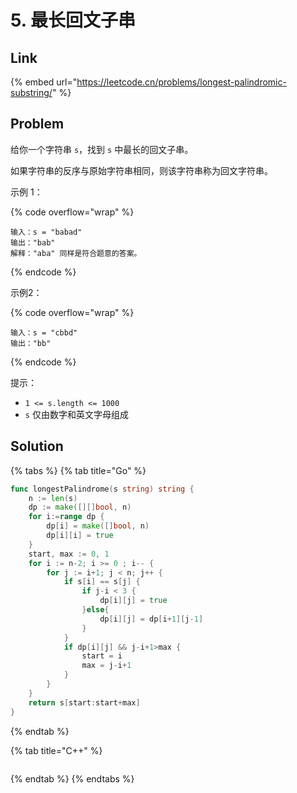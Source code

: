 # 5. 最长回文子串

## Link

{% embed url="https://leetcode.cn/problems/longest-palindromic-substring/" %}

## Problem

给你一个字符串 `s`，找到 `s` 中最长的回文子串。

如果字符串的反序与原始字符串相同，则该字符串称为回文字符串。

示例 1：

{% code overflow="wrap" %}
```
输入：s = "babad"
输出："bab"
解释："aba" 同样是符合题意的答案。
```
{% endcode %}

示例2：

{% code overflow="wrap" %}
```
输入：s = "cbbd"
输出："bb"
```
{% endcode %}

提示：

* `1 <= s.length <= 1000`
* `s` 仅由数字和英文字母组成

## Solution

{% tabs %}
{% tab title="Go" %}
```go
func longestPalindrome(s string) string {
    n := len(s)
    dp := make([][]bool, n)
    for i:=range dp {
        dp[i] = make([]bool, n)
        dp[i][i] = true
    }
    start, max := 0, 1
    for i := n-2; i >= 0 ; i-- {
        for j := i+1; j < n; j++ {
            if s[i] == s[j] {
                if j-i < 3 {
                    dp[i][j] = true
                }else{
                    dp[i][j] = dp[i+1][j-1]
                }
            }
            if dp[i][j] && j-i+1>max {
                start = i
                max = j-i+1
            }
        } 
    }
    return s[start:start+max]
}
```
{% endtab %}

{% tab title="C++" %}
```cpp
```
{% endtab %}
{% endtabs %}
